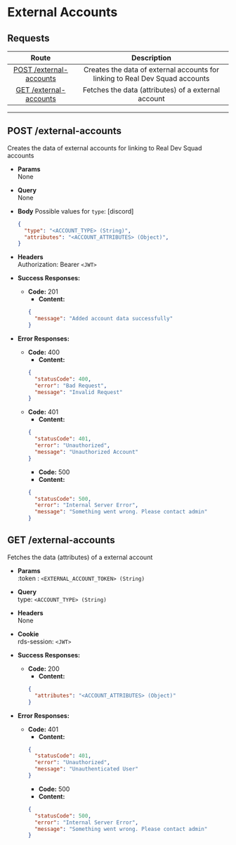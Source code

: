 # External Accounts

## **Requests**

|                       Route                        |                                 Description                                  |
| :------------------------------------------------: | :--------------------------------------------------------------------------: |
| [POST /external-accounts](#post-external-accounts) | Creates the data of external accounts for linking to Real Dev Squad accounts |
|  [GET /external-accounts](#get-external-accounts)  |                 Fetches the data (attributes) of a external account                  |

---

## **POST /external-accounts**

Creates the data of external accounts for linking to Real Dev Squad accounts

- **Params**  
  None
- **Query**  
  None
- **Body** Possible values for `type`: [discord]

  ```json
  {
    "type": "<ACCOUNT_TYPE> (String)",
    "attributes": "<ACCOUNT_ATTRIBUTES> (Object)",
  }
  ```

- **Headers**  
  Authorization: Bearer `<JWT>`

- **Success Responses:**

  - **Code:** 201
    - **Content:**
    ```json
    {
      "message": "Added account data successfully"
    }
    ```

- **Error Responses:**
  - **Code:** 400
    - **Content:**
    ```json
    {
      "statusCode": 400,
      "error": "Bad Request",
      "message": "Invalid Request"
    }
    ```
  - **Code:** 401
    - **Content:**
    ```json
    {
      "statusCode": 401,
      "error": "Unauthorized",
      "message": "Unauthorized Account"
    }
    ```
    - **Code:** 500
    - **Content:**
    ```json
    {
      "statusCode": 500,
      "error": "Internal Server Error",
      "message": "Something went wrong. Please contact admin"
    }
    ```

## **GET /external-accounts**

Fetches the data (attributes) of a external account

- **Params**  
  :token : `<EXTERNAL_ACCOUNT_TOKEN> (String)`
- **Query**  
  type: `<ACCOUNT_TYPE> (String)`
- **Headers**  
  None
- **Cookie**  
  rds-session: `<JWT>`

- **Success Responses:**

  - **Code:** 200
    - **Content:**
    ```json
    {
      "attributes": "<ACCOUNT_ATTRIBUTES> (Object)"
    }
    ```

- **Error Responses:**
  - **Code:** 401
    - **Content:**
    ```json
    {
      "statusCode": 401,
      "error": "Unauthorized",
      "message": "Unauthenticated User"
    }
    ```
    - **Code:** 500
    - **Content:**
    ```json
    {
      "statusCode": 500,
      "error": "Internal Server Error",
      "message": "Something went wrong. Please contact admin"
    }
    ```
